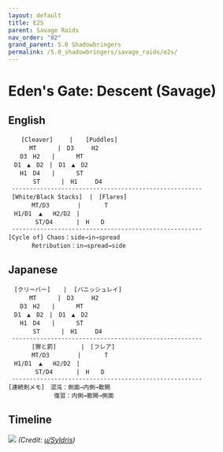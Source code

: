 ```yaml
---
layout: default
title: E2S
parent: Savage Raids
nav_order: "02"
grand_parent: 5.0 Shadowbringers
permalink: /5.0_shadowbringers/savage_raids/e2s/
---
```


# Eden's Gate: Descent (Savage)

## English
```
　  [Cleaver]　   |　  [Puddles]
　 　　MT　　　 |　D3　　　H2
　　D3　H2　　|　 　　MT
　D1　▲　D2　|　D1　▲　D2
　　H1　D4　　|　　 　ST
　　  　ST　　　 |　H1　　　D4
 ------------------------------------------------------
 [White/Black Stacks]  |　[Flares]
　　　　MT/D3 　　　  |　　　　T 
　H1/D1  ▲   H2/D2　|
　　　　 ST/D4　　　　|　H　　D
 ------------------------------------------------------
[Cycle of] Chaos：side→in→spread
  　   Retribution：in→spread→side
```

## Japanese
```
　[クリーバー]　  |  [バニッシュレイ]
　 　　MT　　　 |　D3　　　H2
　　D3　H2　　|　 　　MT
　D1　▲　D2　|　D1　▲　D2
　　H1　D4　　|　　 　ST
　　  　ST　　　 |　H1　　　D4
 ------------------------------------------------------
　　　　[罪と罰]　　　  |　[フレア]
　　　　MT/D3 　　　  |　　　　T 
　H1/D1  ▲   H2/D2　|
　　　　 ST/D4　　　　|　H　　D
 ------------------------------------------------------
[連続剣メモ]　混沌：側面→内側→散開
　　　　　　   復習：内側→散開→側面
```

## Timeline

![](https://preview.redd.it/vadbavyq3bh31.png?width=1900&format=png&auto=webp&s=4c6d3fc18c2eedcc70c30410a04514513f1b61ad)
*(Credit: [u/Syldris](https://www.reddit.com/r/ffxiv/comments/cksapu/e2s_rotation_and_timeline/))*